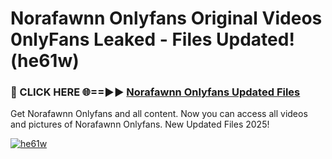 # Norafawnn Onlyfans Original Videos 0nlyFans Leaked - Files Updated! (he61w)

<h3>🔴 CLICK HERE 🌐==►► <a href="https://best4dudes.click/HH4t6V" rel="nofollow">Norafawnn Onlyfans Updated Files</a></h3>

Get Norafawnn Onlyfans and all content. Now you can access all videos and pictures of Norafawnn Onlyfans. New Updated Files 2025!

[![he61w](https://github.com/user-attachments/assets/8c521d6e-e6e3-4a75-9320-d58ab9d79d5b)](https://best4dudes.click/HH4t6V)

